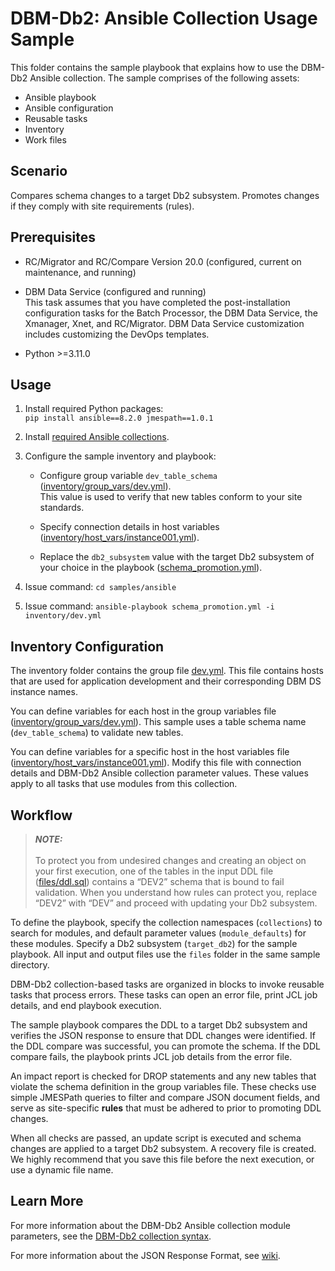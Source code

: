 # DBM-Db2: Ansible Collection Usage Sample
This folder contains the sample playbook that explains how to use the DBM-Db2 Ansible collection. The sample comprises
of the following assets:
- Ansible playbook
- Ansible configuration
- Reusable tasks
- Inventory
- Work files


## Scenario
Compares schema changes to a target Db2 subsystem. Promotes changes if they comply with site requirements (rules).


## Prerequisites
- RC/Migrator and RC/Compare Version 20.0 (configured, current on maintenance, and running)


- DBM Data Service (configured and running)\
  This task assumes that you have completed the post-installation configuration tasks for the Batch Processor, the DBM
  Data Service, the Xmanager, Xnet, and RC/Migrator. DBM Data Service customization includes customizing the DevOps
  templates.


- Python >=3.11.0


## Usage
1. Install required Python packages:\
    `pip install ansible==8.2.0 jmespath==1.0.1`

2. Install [required Ansible collections](requirements.yml).

3. Configure the sample inventory and playbook:
    - Configure group variable `dev_table_schema` ([inventory/group_vars/dev.yml]).\
      This value is used to verify that new tables conform to your site standards.
   
    - Specify connection details in host variables ([inventory/host_vars/instance001.yml]).
    - Replace the `db2_subsystem` value with the target Db2 subsystem of your choice in the playbook
([schema_promotion.yml](schema_promotion.yml)).

 4. Issue command: `cd samples/ansible`
 5. Issue command: `ansible-playbook schema_promotion.yml -i inventory/dev.yml`


## Inventory Configuration
The inventory folder contains the group file [dev.yml](inventory/dev.yml). This file contains hosts that are used for
application development and their corresponding DBM DS instance names.

You can define variables for each host in the group variables file ([inventory/group_vars/dev.yml]). This sample uses a
table schema name (`dev_table_schema`) to validate new tables.

You can define variables for a specific host in the host variables file ([inventory/host_vars/instance001.yml]).
Modify this file with connection details and DBM-Db2 Ansible collection parameter values. These values apply to all
tasks that use modules from this collection.


## Workflow

> **_NOTE:_**\
\
To protect you from undesired changes and creating an object on your first execution, one of the tables in the input DDL
file ([files/ddl.sql](files/ddl.sql)) contains a “DEV2” schema that is bound to fail validation. When you understand how
rules can protect you, replace “DEV2” with “DEV” and proceed with updating your Db2 subsystem.

To define the playbook, specify the collection namespaces (`collections`) to search for modules, and default parameter
values (`module_defaults`) for these modules. Specify a Db2 subsystem (`target_db2`) for the sample playbook. All input
and output files use the `files` folder in the same sample directory.

DBM-Db2 collection-based tasks are organized in blocks to invoke reusable tasks that process errors. These tasks can
open an error file, print JCL job details, and end playbook execution.

The sample playbook compares the DDL to a target Db2 subsystem and verifies the JSON response to ensure that DDL changes
were identified. If the DDL compare was successful, you can promote the schema. If the DDL compare fails, the playbook
prints JCL job details from the error file.

An impact report is checked for DROP statements and any new tables that violate the schema definition in the group
variables file. These checks use simple JMESPath queries to filter and compare JSON document fields, and serve as
site-specific **rules** that must be adhered to prior to promoting DDL changes.

When all checks are passed, an update script is executed and schema changes are applied to a target Db2 subsystem. A
recovery file is created. We highly recommend that you save this file before the next execution, or use a dynamic file
name.


## Learn More
For more information about the DBM-Db2 Ansible collection module parameters, see the [DBM-Db2 collection syntax].

For more information about the JSON Response Format, see [wiki].


[DBM-Db2 collection syntax]: https://broadcommfd.github.io/broadcom-ansible-collections/generated/broadcom/dbm_db2/index.html
[wiki]: https://github.com/BroadcomMFD/dbm-db2-for-zowe-cli/wiki
[inventory/group_vars/dev.yml]: inventory/group_vars/dev.yml
[inventory/host_vars/instance001.yml]: inventory/host_vars/instance001.yml
